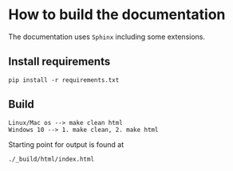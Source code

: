 # How to build the documentation

The documentation uses `Sphinx` including some extensions.

## Install requirements

```
pip install -r requirements.txt
```

## Build

```
Linux/Mac os --> make clean html
Windows 10 --> 1. make clean, 2. make html
```

Starting point for output is found at

```
./_build/html/index.html
```

